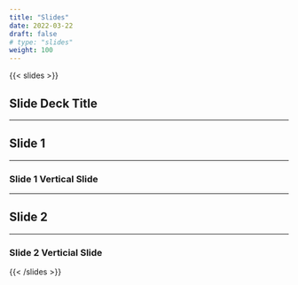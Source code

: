 ```yaml
---
title: "Slides"
date: 2022-03-22
draft: false
# type: "slides"
weight: 100
---
```


{{< slides >}}

## Slide Deck Title

---

## Slide 1

___

### Slide 1 Vertical Slide

---

## Slide 2

___

### Slide 2 Verticial Slide

{{< /slides >}}